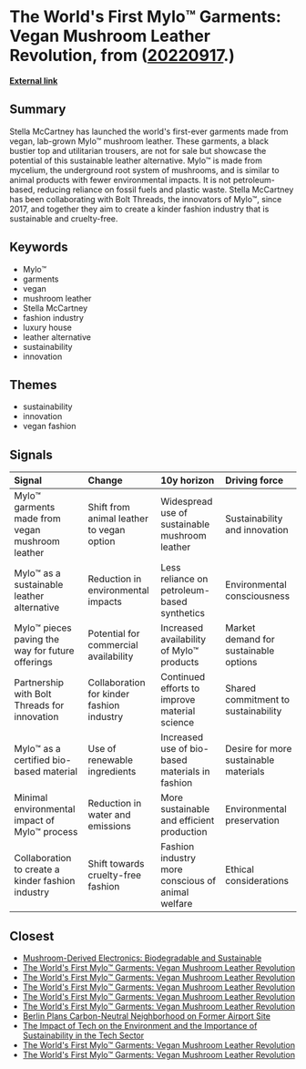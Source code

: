 # __The World's First Mylo™️ Garments: Vegan Mushroom Leather Revolution__, from ([20220917](https://kghosh.substack.com/p/20220917).)

__[External link](https://www.stellamccartney.com/gb/en/stellas-world/the-worlds-first-mylo-garments-created-from-vegan-mushroom-leather.html)__



## Summary

Stella McCartney has launched the world's first-ever garments made from vegan, lab-grown Mylo™️ mushroom leather. These garments, a black bustier top and utilitarian trousers, are not for sale but showcase the potential of this sustainable leather alternative. Mylo™️ is made from mycelium, the underground root system of mushrooms, and is similar to animal products with fewer environmental impacts. It is not petroleum-based, reducing reliance on fossil fuels and plastic waste. Stella McCartney has been collaborating with Bolt Threads, the innovators of Mylo™️, since 2017, and together they aim to create a kinder fashion industry that is sustainable and cruelty-free.

## Keywords

* Mylo™️
* garments
* vegan
* mushroom leather
* Stella McCartney
* fashion industry
* luxury house
* leather alternative
* sustainability
* innovation

## Themes

* sustainability
* innovation
* vegan fashion

## Signals

| Signal                                            | Change                                    | 10y horizon                                       | Driving force                         |
|:--------------------------------------------------|:------------------------------------------|:--------------------------------------------------|:--------------------------------------|
| Mylo™️ garments made from vegan mushroom leather   | Shift from animal leather to vegan option | Widespread use of sustainable mushroom leather    | Sustainability and innovation         |
| Mylo™️ as a sustainable leather alternative        | Reduction in environmental impacts        | Less reliance on petroleum-based synthetics       | Environmental consciousness           |
| Mylo™️ pieces paving the way for future offerings  | Potential for commercial availability     | Increased availability of Mylo™️ products          | Market demand for sustainable options |
| Partnership with Bolt Threads for innovation      | Collaboration for kinder fashion industry | Continued efforts to improve material science     | Shared commitment to sustainability   |
| Mylo™️ as a certified bio-based material           | Use of renewable ingredients              | Increased use of bio-based materials in fashion   | Desire for more sustainable materials |
| Minimal environmental impact of Mylo™️ process     | Reduction in water and emissions          | More sustainable and efficient production         | Environmental preservation            |
| Collaboration to create a kinder fashion industry | Shift towards cruelty-free fashion        | Fashion industry more conscious of animal welfare | Ethical considerations                |

## Closest

* [Mushroom-Derived Electronics: Biodegradable and Sustainable](58b1d4282237f41c4a33e71179c1ea4b)
* [The World's First Mylo™️ Garments: Vegan Mushroom Leather Revolution](babc175f444c7c8a095e0739f8ca9f96)
* [The World's First Mylo™️ Garments: Vegan Mushroom Leather Revolution](babc175f444c7c8a095e0739f8ca9f96)
* [The World's First Mylo™️ Garments: Vegan Mushroom Leather Revolution](babc175f444c7c8a095e0739f8ca9f96)
* [The World's First Mylo™️ Garments: Vegan Mushroom Leather Revolution](babc175f444c7c8a095e0739f8ca9f96)
* [The World's First Mylo™️ Garments: Vegan Mushroom Leather Revolution](babc175f444c7c8a095e0739f8ca9f96)
* [Berlin Plans Carbon-Neutral Neighborhood on Former Airport Site](5152a8f61434482ebe5faecae9e14b28)
* [The Impact of Tech on the Environment and the Importance of Sustainability in the Tech Sector](763a73de80e3ade3d3a068da6ce48182)
* [The World's First Mylo™️ Garments: Vegan Mushroom Leather Revolution](babc175f444c7c8a095e0739f8ca9f96)
* [The World's First Mylo™️ Garments: Vegan Mushroom Leather Revolution](babc175f444c7c8a095e0739f8ca9f96)